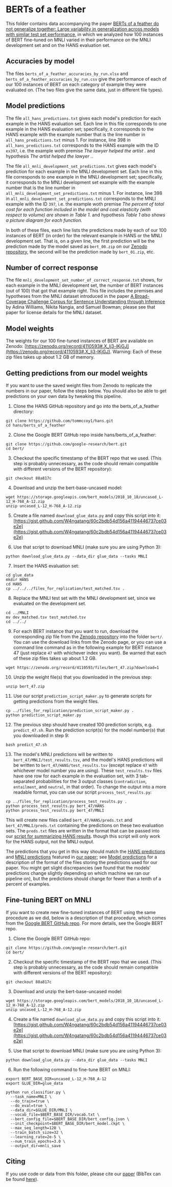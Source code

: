 # BERTs of a feather
This folder contains data accompanying the paper [BERTs of a feather do not generalize together: Large variability in generalization across models with similar test set performance](https://www.aclweb.org/anthology/2020.blackboxnlp-1.21.pdf), in which we analyzed how 100 instances of BERT fine-tuned on MNLI varied in their performance on the MNLI development set and on the HANS evaluation set.

## Accuracies by model

The files ``berts_of_a_feather_accuracies_by_run.xlsx`` and ``berts_of_a_feather_accuracies_by_run.csv`` give the performance of each of our 100 instances of BERT on each category of example they were evaluated on. (The two files give the same data, just in different file types).

## Model predictions

The file ``all_hans_predictions.txt`` gives each model's prediction for each example in the HANS evaluation set. Each line in this file corresponds to one example in the HANS evaluation set; specifically, it corresponds to the HANS example with the example number that is the line number in ``all_hans_predictions.txt`` minus 1. For instance, line 398 in ``all_hans_predictions.txt`` corresponds to the HANS example with the ID ``ex397``, i.e. the example woth premise _The lawyer helped the artist ._ and hypothesis  _The artist helped the lawyer ._.

The file ``all_mnli_development_set_predictions.txt`` gives each model's prediction for each example in the MNLI development set. Each line in this file corresponds to one example in the MNLI development set; specifically, it corresponds to the MNLI development set example with the example number that is the line number in ``all_mnli_development_set_predictions.txt`` minus 1. For instance, line 398 in ``all_mnli_development_set_predictions.txt`` corresponds to the MNLI example with the ID ``397``, i.e. the example woth premise _The percent of total cost for each function included in the model and cost elasticity (with respect to volume) are shown in Table 1._ and hypothesis _Table 1 also shows a picture diagram for each function._

In both of these files, each line lists the predictions made by each of our 100 instances of BERT (in order) for the relevant example in HANS or the MNLI development set. That is, on a given line, the first prediction will be the prediction made by the model saved as `bert_00.zip` on our [Zenodo repository](https://zenodo.org/record/4110593#.X_lj3-lKjGJ), the second will be the prediction made by `bert_01.zip`, etc.

## Number of correct response

The file ``mnli_development_set_number_of_correct_response.txt`` shows, for each example in the MNLI development set, the number of BERT instances (out of 100) that got that example right. This file includes the premises and hypotheses from the MNLI dataset introduced in the paper [A Broad-Coverage Challenge Corpus for Sentence Understanding through Inference](https://www.aclweb.org/anthology/N18-1101/) by Adina Williams, Nikita Nangia, and Samuel Bowman; please see that paper for license details for the MNLI dataset.

## Model weights

The weights for our 100 fine-tuned instances of BERT are available on Zenodo: [https://zenodo.org/record/4110593#.X_lj3-lKjGJ](https://zenodo.org/record/4110593#.X_lj3-lKjGJ). Warning: Each of these zip files takes up about 1.2 GB of memory.

## Getting predictions from our model weights

If you want to use the saved weight files from Zenodo to replicate the numbers in our paper, follow the steps below. You should also be able to get predictions on your own data by tweaking this pipeline.

1. Clone the HANS GitHub repository and go into the berts_of_a_feather directory:

```
git clone https://github.com/tommccoy1/hans.git
cd hans/berts_of_a_feather
```

2. Clone the Google BERT GitHub repo inside hans/berts_of_a_feather:

```
git clone https://github.com/google-research/bert.git
cd bert/
```

3. Checkout the specific timestamp of the BERT repo that we used. (This step is probably unnecessary, as the code should remain compatible with different versions of the BERT repository):

```
git checkout 88a817c
```

4. Download and unzip the bert-base-uncased model:

```
wget https://storage.googleapis.com/bert_models/2018_10_18/uncased_L-12_H-768_A-12.zip
unzip uncased_L-12_H-768_A-12.zip
```

5. Create a file named `download_glue_data.py` and copy this script into it: [https://gist.github.com/W4ngatang/60c2bdb54d156a41194446737ce03e2e](https://gist.github.com/W4ngatang/60c2bdb54d156a41194446737ce03e2e)

6. Use that script to download MNLI (make sure you are using Python 3):

```
python download_glue_data.py --data_dir glue_data --tasks MNLI
```

7. Insert the HANS evaluation set:

```
cd glue_data
mkdir HANS
cd HANS
cp ../../../files_for_replication/test_matched.tsv .
```

8. Replace the MNLI test set with the MNLI development set, since we evaluated on the development set.

```
cd ../MNLI
mv dev_matched.tsv test_matched.tsv
cd ../../
```

9. For each BERT instance that you want to run, download the corresponding zip file from the [Zenodo repository](https://zenodo.org/record/4110593#.X_lj3-lKjGJ) into the folder `bert/`. You can use the download links from the Zenodo page, or you can use a command line command as in the following example for BERT instance 47 (just replace `47` with whichever index you want). Be warned that each of these zip files takes up about 1.2 GB.

```
wget https://zenodo.org/record/4110593/files/bert_47.zip?download=1
```

10. Unzip the weight file(s) that you downloaded in the previous step:

```
unzip bert_47.zip
```

11. Use our script `prediction_script_maker.py` to generate scripts for getting predictions from the weight files.

```
cp ../files_for_replication/prediction_script_maker.py .
python prediction_script_maker.py
``` 

12. The previous step should have created 100 prediction scripts, e.g. `predict_47.sh`. Run the prediction script(s) for the model number(s) that you downloaded in step 9:

```
bash predict_47.sh
```

13. The model's MNLI predictions will be written to `bert_47/MNLI/test_results.tsv`, and the model's HANS predictions will be written to `bert_47/HANS/test_results.tsv` (except replace `47` with whichever model number you are using). These `test_results.tsv` files have one row for each example in the evaluation set, with 3 tab-separated probabilities for the 3 output classes (`contradiction`, `entailment`, and `neutral`, in that order). To change the output into a more readable format, you can use our script `process_test_results.py`:

```
cp ../files_for_replication/process_test_results.py .
python process_test_results.py bert_47/HANS
python process_test_results.py bert_47/MNLI
```

This will create new files called `bert_47/HANS/preds.txt` and `bert_47/MNLI/preds.txt` containing the predictions on these two evaluation sets. The `preds.txt` files are written in the format that can be passed into our [script for summarizing HANS results](https://github.com/tommccoy1/hans/blob/master/evaluate_heur_output.py). though this script will only work for the HANS output, not the MNLI output.

The predictions that you get in this way should match the [HANS predictions](https://github.com/tommccoy1/hans/blob/master/berts_of_a_feather/all_hans_predictions.txt) and [MNLI predictions](https://github.com/tommccoy1/hans/blob/master/berts_of_a_feather/all_mnli_development_set_predictions.txt) featured in [our paper](https://www.aclweb.org/anthology/2020.blackboxnlp-1.21.pdf); see [Model predictions](https://github.com/tommccoy1/hans/tree/master/berts_of_a_feather#model-predictions) for a description of the format of the files storing the predictions used for our paper. You might get slight discrepancies (we found that the models' predictions change slightly depending on which machine we ran our pipeline on), but the predictions should change for fewer than a tenth of a percent of examples.


## Fine-tuning BERT on MNLI

If you want to create new fine-tuned instances of BERT using the same procedure as we did, below is a description of that procedure, which comes from the [Google BERT GitHub repo](https://github.com/google-research/bert). For more details, see the Google BERT repo.


1. Clone the Google BERT GitHub repo:

```
git clone https://github.com/google-research/bert.git
cd bert/
```

2. Checkout the specific timestamp of the BERT repo that we used. (This step is probably unnecessary, as the code should remain compatible with different versions of the BERT repository):

```
git checkout 88a817c
```

3. Download and unzip the bert-base-uncased model:

```
wget https://storage.googleapis.com/bert_models/2018_10_18/uncased_L-12_H-768_A-12.zip
unzip uncased_L-12_H-768_A-12.zip
```

4. Create a file named `download_glue_data.py` and copy this script into it: [https://gist.github.com/W4ngatang/60c2bdb54d156a41194446737ce03e2e](https://gist.github.com/W4ngatang/60c2bdb54d156a41194446737ce03e2e)

5. Use that script to download MNLI (make sure you are using Python 3):

```
python download_glue_data.py --data_dir glue_data --tasks MNLI
```

6. Run the following command to fine-tune BERT on MNLI:

```
export BERT_BASE_DIR=uncased_L-12_H-768_A-12
export GLUE_DIR=glue_data

python run_classifier.py \
  --task_name=MNLI \
  --do_train=true \
  --do_eval=true \
  --data_dir=$GLUE_DIR/MNLI \
  --vocab_file=$BERT_BASE_DIR/vocab.txt \
  --bert_config_file=$BERT_BASE_DIR/bert_config.json \
  --init_checkpoint=$BERT_BASE_DIR/bert_model.ckpt \
  --max_seq_length=128 \
  --train_batch_size=32 \
  --learning_rate=2e-5 \
  --num_train_epochs=3.0 \
  --output_dir=mnli_save
``` 


## Citing

If you use code or data from this folder, please cite our [paper](https://www.aclweb.org/anthology/2020.blackboxnlp-1.21) (BibTex can be found [here](https://www.aclweb.org/anthology/2020.blackboxnlp-1.21.bib)).



